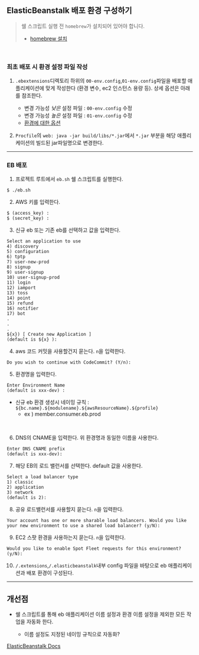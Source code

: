 

## ElasticBeanstalk 배포 환경 구성하기

> 쉘 스크립트 실행 전 `homebrew`가 설치되어 있어야 합니다.
> * [homebrew 설치](https://brew.sh/index_ko)

<br>

### 최초 배포 시 환경 설정 파일 작성
1. `.ebextensions`디렉토리 하위의 `00-env.config`,`01-env.config`파일을 배포할 애플리케이션에 맞게 작성한다 (환경 변수, ec2 인스턴스 용량 등). 상세 옵션은 아래를 참조한다.
   * 변경 가능성 *낮은* 설정 파일 : `00-env.config` 수정
   * 변경 가능성 *높은* 설정 파일 : `01-env.config` 수정
   * [환경에 대한 옵션](https://docs.aws.amazon.com/ko_kr/ko_kr/elasticbeanstalk/latest/dg/command-options-general.html)

2. `Procfile`의 `web: java -jar build/libs/*.jar`에서 `*.jar` 부분을 해당 애플리케이션의 빌드된 jar파일명으로 변경한다.

---

### EB 배포

1. 프로젝트 루트에서 `eb.sh` 쉘 스크립트를 실행한다.
```
$ ./eb.sh
```

2. AWS 키를 입력한다.
```
$ (access_key) : 
$ (secret_key) :
```

3. 신규 eb 또는 기존 eb를 선택하고 값을 입력한다.
```
Select an application to use
4) discovery
5) configuration
6) tptp
7) user-new-prod
8) signup
9) user-signup
10) user-signup-prod
11) login
12) iamport
13) toss
14) point
15) refund
16) notifier
17) bot
.
.
.
${x}) [ Create new Application ]
(default is ${x} ): 
```

4. aws 코드 커밋을 사용할건지 묻는다. `n`을 입력한다.
```
Do you wish to continue with CodeCommit? (Y/n): 
```

5. 환경명을 입력한다.
```
Enter Environment Name
(default is xxx-dev) : 
```

* 신규 eb 환경 생성시 네이밍 규칙 : `${bc.name}.${modulename}.${awsResourceName}.${profile}`
    * ex ) member.consumer.eb.prod
  
<br>

6. DNS의 CNAME을 입력한다. 위 환경명과 동일한 이름을 사용한다.
```
Enter DNS CNAME prefix
(default is xxx-dev): 
```

7. 해당 EB의 로드 밸런서를 선택한다. default 값을 사용한다.
```
Select a load balancer type
1) classic
2) application
3) network
(default is 2): 
```

8. 공유 로드밸런서를 사용할지 묻는다. `n`을 입력한다.
```
Your account has one or more sharable load balancers. Would you like your new environment to use a shared load balancer? (y/N): 
```

9. EC2 스팟 환경을 사용하는지 묻는다. `n`을 입력한다. 
```
Would you like to enable Spot Fleet requests for this environment? (y/N): 
```

10. `/.extensions`,`/.elasticbeanstalk`내부 config 파일을 바탕으로 eb 애플리케이션과 배포 환경이 구성된다.

---

## 개선점

- 쉘 스크립트를 통해 eb 애플리케이션 이름 설정과 환경 이름 설정을 제외한 모든 작업을 자동화 한다.

  - 이름 설정도 지정된 네이밍 규칙으로 자동화?

[ElasticBeanstalk Docs](https://docs.aws.amazon.com/ko_kr/elasticbeanstalk/latest/dg/command-options-general.html)
